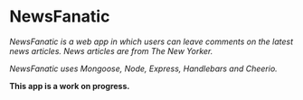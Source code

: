 # NewsFanatic

*NewsFanatic is a web app in which users can leave comments on the latest news articles. News articles are from The New Yorker.*  

*NewsFanatic uses Mongoose, Node, Express, Handlebars and Cheerio.*

**This app is a work on progress.**


